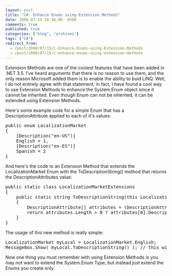 ```yaml
---
layout: post
title: "C#: Enhance Enums using Extension Methods"
date: 2008-07-15 16:38:00 -0500
comments: true
published: true
categories: ["blog", "archives"]
tags: ["C#"]
redirect_from: 
  - /post/2008/07/15/C-Enhance-Enums-using-Extension-Methods
  - /post/2008/07/15/c-enhance-enums-using-extension-methods
---
```

<!-- more -->
<p>Extension Methods are one of the coolest features that have been added in .NET 3.5. I've heard arguments that there is no reason to use them, and the only reason Microsoft added them is to enable the ability to buid LINQ. Well, I do not entirely agree with that statement; in fact, I have found a cool way to use Extension Methods to enhance the System.Enum object since it cannot be inherited. Even though Enum can not be inherited, it can be extended using Extension Methods.</p>
<p>Here's some example code for a simple Enum that has a DescriptionAttribute applied to each of it's values:</p>
<pre class="brush: c-sharp; first-line: 1; tab-size: 4; toolbar: false; ">public enum LocalizationMarket
{
    [Description("en-US")]
    English = 1,
    [Description("en-ES")]
    Spanish = 2
}</pre>
<p>And here's the code to an Extension Method that extends the LocalizationMarket Enum with the ToDescriptionString() method that returns the DescriptionAttributes value:</p>
<pre class="brush: c-sharp; first-line: 1; tab-size: 4; toolbar: false; ">public static class LocalizationMarketExtensions
{
    public static string ToDescriptionString(this LocalizationMarket val)
    {
        DescriptionAttribute[] attributes = (DescriptionAttribute[])val.GetType().GetField(val.ToString()).GetCustomAttributes(typeof(DescriptionAttribute), false);
        return attributes.Length &gt; 0 ? attributes[0].Description : string.Empty;
    }
}</pre>
<p>The usage of this new method is really simple:</p>
<pre class="brush: c-sharp; first-line: 1; tab-size: 4; toolbar: false; ">LocalizationMarket myLocal = LocalizationMarket.English;
MessageBox.Show( myLocal.ToDescriptionString() ); // this will show "en-US" in the MessageBox that's shown</pre>
<p>Now one thing you must remember with using Extension Methods is you may not want to extend the System.Enum Type, but instead just extend the Enums you create only.</p>
